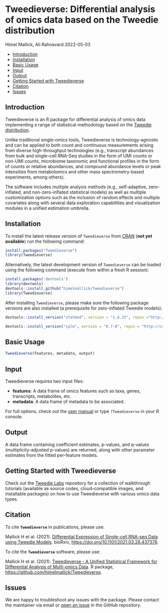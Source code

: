 Tweedieverse: Differential analysis of omics data based on the Tweedie distribution
================
Himel Mallick, Ali Rahnavard
2022-05-03

-   [Introduction](#introduction)
-   [Installation](#installation)
-   [Basic Usage](#basic-usage)
-   [Input](#input)
-   [Output](#output)
-   [Getting Started with Tweedieverse](#getting-started-with-tweedieverse)
-   [Citation](#citation)
-   [Issues](#issues)

<!-- Himel Mallick -->
<!-- 2021-03-03 <img src="docs/logo.jpg" align="right" width="365px"/> -->
Introduction
------------

Tweedieverse is an R package for differential analysis of omics data implementing a range of statistical methodology based on the [Tweedie distribution](https://en.wikipedia.org/wiki/Tweedie_distribution).

Unlike traditional single-omics tools, Tweedieverse is technology-agnostic and can be applied to both count and continuous measurements arising from diverse high-throughput technologies (e.g., transcript abundances from bulk and single-cell RNA-Seq studies in the form of UMI counts or non-UMI counts, microbiome taxonomic and functional profiles in the form of counts or relative abundances, and compound abundance levels or peak intensities from metabolomics and other mass spectrometry-based experiments, among others).

The software includes multiple analysis methods (e.g., self-adaptive, zero-inflated, and non-zero-inflated statistical models) as well as multiple customization options such as the inclusion of random effects and multiple covariates along with several data exploration capabilities and visualization modules in a unified estimation umbrella.

Installation
------------

To install the latest release version of `Tweedieverse` from [CRAN](https://cran.r-project.org/) (**not yet available**) run the following command:

``` r
install.packages("Tweedieverse")
library(Tweedieverse)
```

Alternatively, the latest development version of `Tweedieverse` can be loaded using the following command (execute from within a fresh R session):

``` r
install.packages('devtools')
library(devtools)
devtools::install_github("himelmallick/Tweedieverse")
library(Tweedieverse)
```

After installing `Tweedieverse`, please make sure the following package versions are also installed (a prerequisite for zero-inflated Tweedie models):

``` r
devtools::install_version("statmod", version = "1.4.33", repos ="http://cran.us.r-project.org")
```

``` r
devtools::install_version("cplm", version = "0.7-8", repos = "http://cran.us.r-project.org")
```

Basic Usage
-----------

``` r
Tweedieverse(features, metadata, output)
```

Input
-----

Tweedieverse requires two input files:

-   **features**: A data frame of omics features such as taxa, genes, transcripts, metabolites, etc.
-   **metadata**: A data frame of metadata to be associated.

For full options, check out the [user manual](https://github.com/himelmallick/Tweedieverse/tree/master/vignettes) or type `?Tweedieverse` in your R console.

Output
------

A data frame containing coefficient estimates, p-values, and q-values (multiplicity-adjusted p-values) are returned, along with other parameter estimates from the fitted per-feature models.

Getting Started with Tweedieverse
---------------------------------

Check out the [Tweedie Labs](https://github.com/himelmallick/TweedieLabs/) repository for a collection of walkthrough tutorials (available as source codes, cloud-compatible images, and installable packages) on how to use Tweedieverse with various omics data types.

Citation
--------

To cite **`Tweedieverse`** in publications, please use:

Mallick H et al. (2021). [Differential Expression of Single-cell RNA-seq Data using Tweedie Models](https://www.biorxiv.org/content/10.1101/2021.03.28.437378v1). bioRxiv, <https://doi.org/10.1101/2021.03.28.437378>.

To cite the **`Tweedieverse`** software, please use:

Mallick H et al. (2021). [Tweedieverse - A Unified Statistical Framework for Differential Analysis of Multi-omics Data](https://github.com/himelmallick/Tweedieverse). R package, <https://github.com/himelmallick/Tweedieverse>.

Issues
------

We are happy to troubleshoot any issues with the package. Please contact the maintainer via email or [open an issue](https://github.com/himelmallick/tweedieverse/issues) in the GitHub repository.
